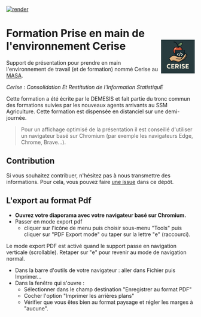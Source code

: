 <!-- badges: start -->
[![render](https://github.com/SSM-Agriculture/formation-rgonomie/actions/workflows/publish.yaml/badge.svg)](https://github.com/SSM-Agriculture/formation-rgonomie)
<!-- badges: end -->

# Formation Prise en main de l'environnement Cerise <img src="img/cerise_logo.png" width=90 align="right"/>

Support de présentation pour prendre en main l'environnement de travail (et de formation) nommé Cerise au [MASA](https://agriculture.gouv.fr/).

*Cerise : Consolidation Et Restitution de l'Information StatistiquE*

Cette formation a été écrite par le DEMESIS et fait partie du tronc commun des formations suivies par les nouveaux agents arrivants au SSM Agriculture. Cette formation est dispensée en distanciel sur une demi-journée.  

> Pour un affichage optimisé de la présentation il est conseillé d'utiliser un navigateur basé sur Chromium (par exemple les navigateurs Edge, Chrome, Brave...).


## Contribution

Si vous souhaitez contribuer, n'hésitez pas à nous transmettre des informations. Pour cela, vous pouvez faire [une issue](https://github.com/SSM-Agriculture/Formation-cerise/issues) dans ce dépôt.


## L'export au format Pdf

- **Ouvrez votre diaporama avec votre navigateur basé sur Chromium.**  
- Passer en mode export pdf  
  - cliquer sur l'icône de menu puis choisir sous-menu "Tools" puis cliquer sur "PDF Export mode" ou taper sur la lettre "e" (raccourci).  
  
Le mode export PDF est activé quand le support passe en navigation verticale (scrollable). Retaper sur "e" pour revenir au mode de navigation normal.  

- Dans la barre d'outils de votre navigateur : aller dans Fichier puis Imprimer...
- Dans la fenêtre qui s'ouvre :
  - Sélectionner dans le champ destination "Enregistrer au format PDF"
  - Cocher l'option "Imprimer les arrières plans"
  - Vérifier que vous êtes bien au format paysage et régler les marges à "aucune". 